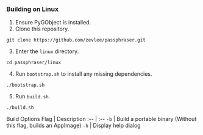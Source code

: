 ### Building on Linux
1. Ensure PyGObject is installed.
2. Clone this repository.
```
git clone https://github.com/zevlee/passphraser.git
```
3. Enter the `linux` directory.
```
cd passphraser/linux
```
4. Run `bootstrap.sh` to install any missing dependencies.
```
./bootstrap.sh
```
5. Run `build.sh`.
```
./build.sh
```
Build Options
Flag | Description
:-- | :--
`-b` | Build a portable binary (Without this flag, builds an AppImage)
`-h` | Display help dialog

